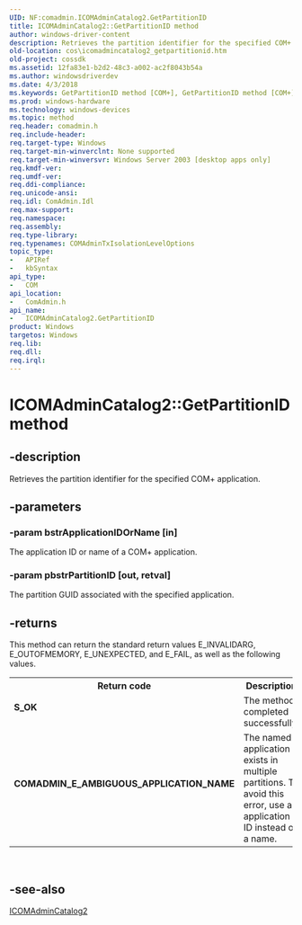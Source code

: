 ```yaml
---
UID: NF:comadmin.ICOMAdminCatalog2.GetPartitionID
title: ICOMAdminCatalog2::GetPartitionID method
author: windows-driver-content
description: Retrieves the partition identifier for the specified COM+ application.
old-location: cos\icomadmincatalog2_getpartitionid.htm
old-project: cossdk
ms.assetid: 12fa83e1-b2d2-48c3-a002-ac2f8043b54a
ms.author: windowsdriverdev
ms.date: 4/3/2018
ms.keywords: GetPartitionID method [COM+], GetPartitionID method [COM+], ICOMAdminCatalog2 interface, GetPartitionID,ICOMAdminCatalog2.GetPartitionID, ICOMAdminCatalog2, ICOMAdminCatalog2 interface [COM+], GetPartitionID method, ICOMAdminCatalog2::GetPartitionID, _cos_icomadmincatalog2_GetPartitionID, comadmin/ICOMAdminCatalog2::GetPartitionID, cos.icomadmincatalog2_getpartitionid
ms.prod: windows-hardware
ms.technology: windows-devices
ms.topic: method
req.header: comadmin.h
req.include-header: 
req.target-type: Windows
req.target-min-winverclnt: None supported
req.target-min-winversvr: Windows Server 2003 [desktop apps only]
req.kmdf-ver: 
req.umdf-ver: 
req.ddi-compliance: 
req.unicode-ansi: 
req.idl: ComAdmin.Idl
req.max-support: 
req.namespace: 
req.assembly: 
req.type-library: 
req.typenames: COMAdminTxIsolationLevelOptions
topic_type:
-	APIRef
-	kbSyntax
api_type:
-	COM
api_location:
-	ComAdmin.h
api_name:
-	ICOMAdminCatalog2.GetPartitionID
product: Windows
targetos: Windows
req.lib: 
req.dll: 
req.irql: 
---
```


# ICOMAdminCatalog2::GetPartitionID method


## -description


Retrieves  the partition identifier for the specified COM+ application.


## -parameters




### -param bstrApplicationIDOrName [in]

The application ID or name of a COM+ application.


### -param pbstrPartitionID [out, retval]

The partition GUID associated with the specified application.


## -returns



This method can return the standard return values E_INVALIDARG, E_OUTOFMEMORY, E_UNEXPECTED, and E_FAIL, as well as the following values.

<table>
<tr>
<th>Return code</th>
<th>Description</th>
</tr>
<tr>
<td width="40%">
<dl>
<dt><b>S_OK</b></dt>
</dl>
</td>
<td width="60%">
The method completed successfully.

</td>
</tr>
<tr>
<td width="40%">
<dl>
<dt><b>COMADMIN_E_AMBIGUOUS_APPLICATION_NAME</b></dt>
</dl>
</td>
<td width="60%">
The named application exists in multiple partitions. To avoid this error, use an application ID instead of a name.

</td>
</tr>
</table>
 




## -see-also




<a href="https://msdn.microsoft.com/ffca611d-dacc-47be-9101-9de76ecc8393">ICOMAdminCatalog2</a>
 

 


